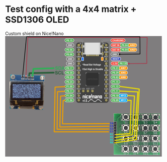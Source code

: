 # Test config with a 4x4 matrix + SSD1306 OLED
Custom shield on Nice!Nano
![alt text](https://github.com/d1One/zmk-config0/blob/main/simple-8x8-1-1.jpg?raw=true)
